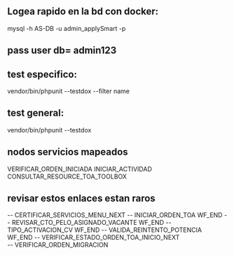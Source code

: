 ## Logea rapido en la bd con docker:
mysql -h AS-DB -u admin_applySmart -p

## pass user db= admin123

## test especifico:
vendor/bin/phpunit --testdox --filter name

## test general:
vendor/bin/phpunit --testdox



## nodos servicios mapeados
VERIFICAR_ORDEN_INICIADA
INICIAR_ACTIVIDAD
CONSULTAR_RESOURCE_TOA_TOOLBOX



## revisar estos enlaces estan raros

-- CERTIFICAR_SERVICIOS_MENU_NEXT
-- INICIAR_ORDEN_TOA   WF_END
-- REVISAR_CTO_PELO_ASIGNADO_VACANTE   WF_END
-- TIPO_ACTIVACION_CV  WF_END
-- VALIDA_REINTENTO_POTENCIA   WF_END
-- VERIFICAR_ESTADO_ORDEN_TOA_INICIO_NEXT   
-- VERIFICAR_ORDEN_MIGRACION


